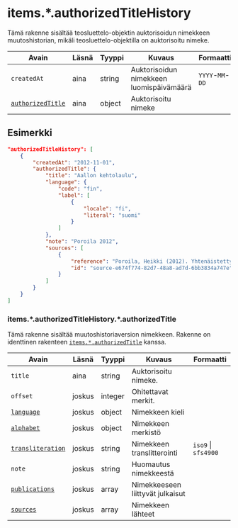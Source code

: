 # items.\*.authorizedTitleHistory

Tämä rakenne sisältää teosluettelo-objektin auktorisoidun nimekkeen muutoshistorian, mikäli teosluettelo-objektilla on auktorisoitu nimeke.

| Avain | Läsnä | Tyyppi | Kuvaus | Formaatti |
| --- | --- | --- | --- | --- |
| `createdAt` | aina | string | Auktorisoidun nimekkeen luomispäivämäärä | `YYYY`-`MM`-`DD` |
| [`authorizedTitle`](#itemsauthorizedtitlehistoryauthorizedtitle) | aina | object | Auktorisoitu nimeke| |

## Esimerkki

```JSON
"authorizedTitleHistory": [
    {
        "createdAt": "2012-11-01",
        "authorizedTitle": {
            "title": "Aallon kehtolaulu",
            "language": {
                "code": "fin",
                "label": [
                    {
                        "locale": "fi",
                        "literal": "suomi"
                    }
                ]
            },
            "note": "Poroila 2012",
            "sources": [
                {
                    "reference": "Poroila, Heikki (2012). Yhtenäistetty Armas Järnefelt. Yhtenäistettyjen nimekkeiden ohjeluettelo. Helsinki, Suomen musiikkikirjastoyhdistys. Suomen musiikkikirjastoyhdistyksen julkaisusarja, 134. PDF. ISBN 978-952-5363-68-5. ",
                    "id": "source-e674f774-82d7-48a8-ad7d-6bb3834a747e"
                }
            ]
        }
    }
]
```

### items.\*.authorizedTitleHistory.\*.authorizedTitle

Tämä rakenne sisältää muutoshistoriaversion nimekkeen. Rakenne on identtinen rakenteen [`items.*.authorizedTitle`](authorizedTitle.md) kanssa.

| Avain | Läsnä | Tyyppi | Kuvaus | Formaatti |
| --- | --- | --- | --- | --- |
| `title` | aina | string | Auktorisoitu nimeke. |  |
| `offset` | joskus | integer | Ohitettavat merkit. | |
| [`language`](authorizedTitle.md#itemsauthorizedtitlelanguage) | joskus | object | Nimekkeen kieli | |
| [`alphabet`](authorizedTitle.md#itemsauthorizedtitlealphabet) | joskus | object | Nimekkeen merkistö |  |
| [`transliteration`](authorizedTitle.md#itemsauthorizedtitletransliteration) | joskus | string | Nimekkeen translitterointi | `iso9` \| `sfs4900` |
| `note` | joskus | string | Huomautus nimekkeestä | |
| [`publications`](authorizedTitle.md#itemsauthorizedtitlepublications) | joskus | array | Nimekkeeseen liittyvät julkaisut | |
| [`sources`](authorizedTitle.md#itemsauthorizedtitlesources) | joskus | array | Nimekkeen lähteet | |